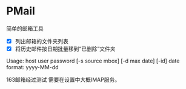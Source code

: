# PMail
简单的邮箱工具
- [x] 列出邮箱的文件夹列表
- [x] 将历史邮件按日期批量移到“已删除”文件夹

Usage: host user password [-s source mbox] [-d max date] [-id]
 date format: yyyy-MM-dd
 
163邮箱经过测试
需要在设置中大概IMAP服务。